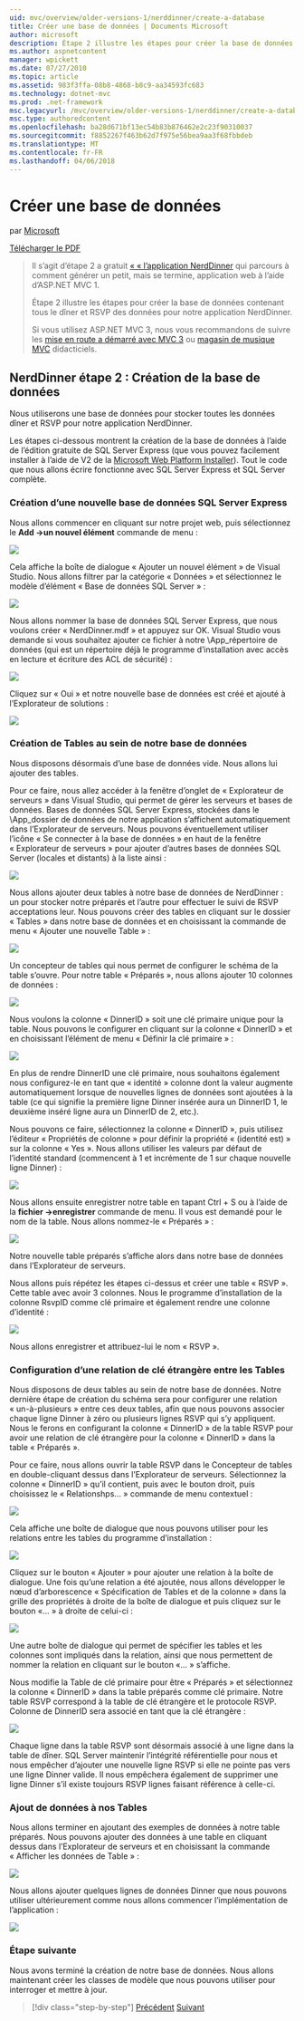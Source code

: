 ```yaml
---
uid: mvc/overview/older-versions-1/nerddinner/create-a-database
title: Créer une base de données | Documents Microsoft
author: microsoft
description: Étape 2 illustre les étapes pour créer la base de données contenant tous le dîner et RSVP des données pour notre application NerdDinner.
ms.author: aspnetcontent
manager: wpickett
ms.date: 07/27/2010
ms.topic: article
ms.assetid: 983f3ffa-08b8-4868-b8c9-aa34593fc683
ms.technology: dotnet-mvc
ms.prod: .net-framework
msc.legacyurl: /mvc/overview/older-versions-1/nerddinner/create-a-database
msc.type: authoredcontent
ms.openlocfilehash: ba28d671bf13ec54b83b876462e2c23f90310037
ms.sourcegitcommit: f8852267f463b62d7f975e56bea9aa3f68fbbdeb
ms.translationtype: MT
ms.contentlocale: fr-FR
ms.lasthandoff: 04/06/2018
---
```

<a name="create-a-database"></a>Créer une base de données
====================
par [Microsoft](https://github.com/microsoft)

[Télécharger le PDF](http://aspnetmvcbook.s3.amazonaws.com/aspnetmvc-nerdinner_v1.pdf)

> Il s’agit d’étape 2 a gratuit [« « l’application NerdDinner](introducing-the-nerddinner-tutorial.md) qui parcours à comment générer un petit, mais se termine, application web à l’aide d’ASP.NET MVC 1.
> 
> Étape 2 illustre les étapes pour créer la base de données contenant tous le dîner et RSVP des données pour notre application NerdDinner.
> 
> Si vous utilisez ASP.NET MVC 3, nous vous recommandons de suivre les [mise en route a démarré avec MVC 3](../../older-versions/getting-started-with-aspnet-mvc3/cs/intro-to-aspnet-mvc-3.md) ou [magasin de musique MVC](../../older-versions/mvc-music-store/mvc-music-store-part-1.md) didacticiels.


## <a name="nerddinner-step-2-creating-the-database"></a>NerdDinner étape 2 : Création de la base de données

Nous utiliserons une base de données pour stocker toutes les données dîner et RSVP pour notre application NerdDinner.

Les étapes ci-dessous montrent la création de la base de données à l’aide de l’édition gratuite de SQL Server Express (que vous pouvez facilement installer à l’aide de V2 de la [Microsoft Web Platform Installer](https://www.microsoft.com/web/downloads/platform.aspx)). Tout le code que nous allons écrire fonctionne avec SQL Server Express et SQL Server complète.

### <a name="creating-a-new-sql-server-express-database"></a>Création d’une nouvelle base de données SQL Server Express

Nous allons commencer en cliquant sur notre projet web, puis sélectionnez le **Add -&gt;un nouvel élément** commande de menu :

![](create-a-database/_static/image1.png)

Cela affiche la boîte de dialogue « Ajouter un nouvel élément » de Visual Studio. Nous allons filtrer par la catégorie « Données » et sélectionnez le modèle d’élément « Base de données SQL Server » :

![](create-a-database/_static/image2.png)

Nous allons nommer la base de données SQL Server Express, que nous voulons créer « NerdDinner.mdf » et appuyez sur OK. Visual Studio vous demande si vous souhaitez ajouter ce fichier à notre \App\_répertoire de données (qui est un répertoire déjà le programme d’installation avec accès en lecture et écriture des ACL de sécurité) :

![](create-a-database/_static/image3.png)

Cliquez sur « Oui » et notre nouvelle base de données est créé et ajouté à l’Explorateur de solutions :

![](create-a-database/_static/image4.png)

### <a name="creating-tables-within-our-database"></a>Création de Tables au sein de notre base de données

Nous disposons désormais d’une base de données vide. Nous allons lui ajouter des tables.

Pour ce faire, nous allez accéder à la fenêtre d’onglet de « Explorateur de serveurs » dans Visual Studio, qui permet de gérer les serveurs et bases de données. Bases de données SQL Server Express, stockées dans le \App\_dossier de données de notre application s’affichent automatiquement dans l’Explorateur de serveurs. Nous pouvons éventuellement utiliser l’icône « Se connecter à la base de données » en haut de la fenêtre « Explorateur de serveurs » pour ajouter d’autres bases de données SQL Server (locales et distants) à la liste ainsi :

![](create-a-database/_static/image5.png)

Nous allons ajouter deux tables à notre base de données de NerdDinner : un pour stocker notre préparés et l’autre pour effectuer le suivi de RSVP acceptations leur. Nous pouvons créer des tables en cliquant sur le dossier « Tables » dans notre base de données et en choisissant la commande de menu « Ajouter une nouvelle Table » :

![](create-a-database/_static/image6.png)

Un concepteur de tables qui nous permet de configurer le schéma de la table s’ouvre. Pour notre table « Préparés », nous allons ajouter 10 colonnes de données :

![](create-a-database/_static/image7.png)

Nous voulons la colonne « DinnerID » soit une clé primaire unique pour la table. Nous pouvons le configurer en cliquant sur la colonne « DinnerID » et en choisissant l’élément de menu « Définir la clé primaire » :

![](create-a-database/_static/image8.png)

En plus de rendre DinnerID une clé primaire, nous souhaitons également nous configurez-le en tant que « identité » colonne dont la valeur augmente automatiquement lorsque de nouvelles lignes de données sont ajoutées à la table (ce qui signifie la première ligne Dinner insérée aura un DinnerID 1, le deuxième inséré ligne aura un DinnerID de 2, etc.).

Nous pouvons ce faire, sélectionnez la colonne « DinnerID », puis utilisez l’éditeur « Propriétés de colonne » pour définir la propriété « (identité est) » sur la colonne « Yes ». Nous allons utiliser les valeurs par défaut de l’identité standard (commencent à 1 et incrémente de 1 sur chaque nouvelle ligne Dinner) :

![](create-a-database/_static/image9.png)

Nous allons ensuite enregistrer notre table en tapant Ctrl + S ou à l’aide de la **fichier -&gt;enregistrer** commande de menu. Il vous est demandé pour le nom de la table. Nous allons nommez-le « Préparés » :

![](create-a-database/_static/image10.png)

Notre nouvelle table préparés s’affiche alors dans notre base de données dans l’Explorateur de serveurs.

Nous allons puis répétez les étapes ci-dessus et créer une table « RSVP ». Cette table avec avoir 3 colonnes. Nous le programme d’installation de la colonne RsvpID comme clé primaire et également rendre une colonne d’identité :

![](create-a-database/_static/image11.png)

Nous allons enregistrer et attribuez-lui le nom « RSVP ».

### <a name="setting-up-a-foreign-key-relationship-between-tables"></a>Configuration d’une relation de clé étrangère entre les Tables

Nous disposons de deux tables au sein de notre base de données. Notre dernière étape de création du schéma sera pour configurer une relation « un-à-plusieurs » entre ces deux tables, afin que nous pouvons associer chaque ligne Dinner à zéro ou plusieurs lignes RSVP qui s’y appliquent. Nous le ferons en configurant la colonne « DinnerID » de la table RSVP pour avoir une relation de clé étrangère pour la colonne « DinnerID » dans la table « Préparés ».

Pour ce faire, nous allons ouvrir la table RSVP dans le Concepteur de tables en double-cliquant dessus dans l’Explorateur de serveurs. Sélectionnez la colonne « DinnerID » qu’il contient, puis avec le bouton droit, puis choisissez le « Relationshps... » commande de menu contextuel :

![](create-a-database/_static/image12.png)

Cela affiche une boîte de dialogue que nous pouvons utiliser pour les relations entre les tables du programme d’installation :

![](create-a-database/_static/image13.png)

Cliquez sur le bouton « Ajouter » pour ajouter une relation à la boîte de dialogue. Une fois qu’une relation a été ajoutée, nous allons développer le nœud d’arborescence « Spécification de Tables et de la colonne » dans la grille des propriétés à droite de la boîte de dialogue et puis cliquez sur le bouton «... » à droite de celui-ci :

![](create-a-database/_static/image14.png)

Une autre boîte de dialogue qui permet de spécifier les tables et les colonnes sont impliqués dans la relation, ainsi que nous permettent de nommer la relation en cliquant sur le bouton «... » s’affiche.

Nous modifie la Table de clé primaire pour être « Préparés » et sélectionnez la colonne « DinnerID » dans la table préparés comme clé primaire. Notre table RSVP correspond à la table de clé étrangère et le protocole RSVP. Colonne de DinnerID sera associé en tant que la clé étrangère :

![](create-a-database/_static/image15.png)

Chaque ligne dans la table RSVP sont désormais associé à une ligne dans la table de dîner. SQL Server maintenir l’intégrité référentielle pour nous et nous empêcher d’ajouter une nouvelle ligne RSVP si elle ne pointe pas vers une ligne Dinner valide. Il nous empêchera également de supprimer une ligne Dinner s’il existe toujours RSVP lignes faisant référence à celle-ci.

### <a name="adding-data-to-our-tables"></a>Ajout de données à nos Tables

Nous allons terminer en ajoutant des exemples de données à notre table préparés. Nous pouvons ajouter des données à une table en cliquant dessus dans l’Explorateur de serveurs et en choisissant la commande « Afficher les données de Table » :

![](create-a-database/_static/image16.png)

Nous allons ajouter quelques lignes de données Dinner que nous pouvons utiliser ultérieurement comme nous allons commencer l’implémentation de l’application :

![](create-a-database/_static/image17.png)

### <a name="next-step"></a>Étape suivante

Nous avons terminé la création de notre base de données. Nous allons maintenant créer les classes de modèle que nous pouvons utiliser pour interroger et mettre à jour.

> [!div class="step-by-step"]
> [Précédent](create-a-new-aspnet-mvc-project.md)
> [Suivant](build-a-model-with-business-rule-validations.md)
